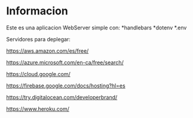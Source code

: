 # Informacion

Este es una aplicacion WebServer simple con:
    *handlebars 
    *dotenv 
    *.env

Servidores para deplegar:

https://aws.amazon.com/es/free/

https://azure.microsoft.com/en-ca/free/search/

https://cloud.google.com/

https://firebase.google.com/docs/hosting?hl=es

https://try.digitalocean.com/developerbrand/

https://www.heroku.com/